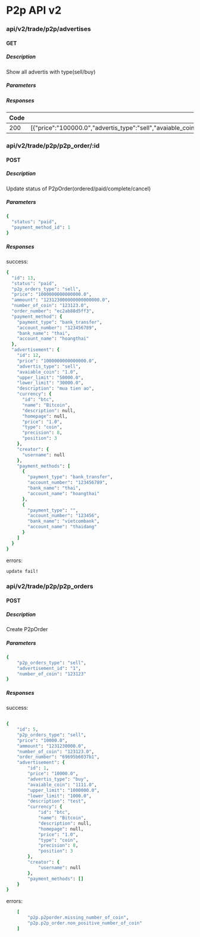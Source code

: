 # P2p API v2

### api/v2/trade/p2p/advertises
#### GET

##### Description

Show all advertis with type(sell/buy)

##### Parameters

##### Responses

| Code | Description | Schema |
| ---- | ----------- | ------ |
| 200 |  [{"price":"100000.0","advertis_type":"sell","avaiable_coin":"10000.0","upper_limit":"12345677.0","lower_limit":"123.0","description":"test"}]| ---

### api/v2/trade/p2p/p2p_order/:id
#### POST

##### Description

Update status of P2pOrder(ordered/paid/complete/cancel)

##### Parameters

```ruby
{
  "status": "paid",
  "payment_method_id": 1
}
```
##### Responses

success: 
```ruby
{
  "id": 13,
  "status": "paid",
  "p2p_orders_type": "sell",
  "price": "1000000000000000.0",
  "ammount": "123123000000000000000.0",
  "number_of_coin": "123123.0",
  "order_number": "ec2ab88d5ff3",
  "payment_method": {
    "payment_type": "bank_transfer",
    "account_number": "123456789",
    "bank_name": "thai",
    "account_name": "hoangthai"
  },
  "advertisement": {
    "id": 12,
    "price": "1000000000000000.0",
    "advertis_type": "sell",
    "avaiable_coin": "1.0",
    "upper_limit": "50000.0",
    "lower_limit": "30000.0",
    "description": "mua tien ao",
    "currency": {
      "id": "btc",
      "name": "Bitcoin",
      "description": null,
      "homepage": null,
      "price": "1.0",
      "type": "coin",
      "precision": 8,
      "position": 3
    },
    "creator": {
      "username": null
    },
    "payment_methods": [
      {
        "payment_type": "bank_transfer",
        "account_number": "123456789",
        "bank_name": "thai",
        "account_name": "hoangthai"
      },
      {
        "payment_type": "",
        "account_number": "123456",
        "bank_name": "vietcombank",
        "account_name": "thaidang"
      }
    ]
  }
}
```

errors:
```ruby
update fail!
```

### api/v2/trade/p2p/p2p_orders
#### POST

##### Description

Create P2pOrder

##### Parameters

```ruby
{
    "p2p_orders_type": "sell",
    "advertisement_id": "1",
    "number_of_coin": "123123"
}
```

##### Responses
success:

```ruby

{
    "id": 5,
    "p2p_orders_type": "sell",
    "price": "10000.0",
    "ammount": "1231230000.0",
    "number_of_coin": "123123.0",
    "order_number": "69695b6037b1",
    "advertisement": {
        "id": 1,
        "price": "10000.0",
        "advertis_type": "buy",
        "avaiable_coin": "1111.0",
        "upper_limit": "1000000.0",
        "lower_limit": "1000.0",
        "description": "test",
        "currency": {
            "id": "btc",
            "name": "Bitcoin",
            "description": null,
            "homepage": null,
            "price": "1.0",
            "type": "coin",
            "precision": 8,
            "position": 3
        },
        "creator": {
            "username": null
        },
        "payment_methods": []
    }
}

```

errors:
```ruby
    [
        "p2p.p2porder.missing_number_of_coin",
        "p2p.p2p_order.non_positive_number_of_coin"
    ]
```
